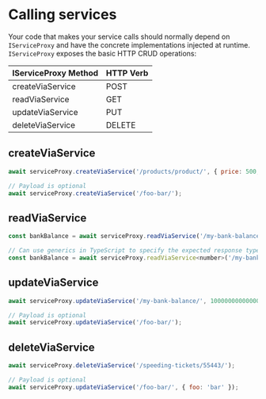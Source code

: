 # Calling services

Your code that makes your service calls should normally depend on `IServiceProxy` and have the concrete implementations injected at runtime. `IServiceProxy` exposes the basic HTTP CRUD operations:

| IServiceProxy Method | HTTP Verb |
| -------------------- | --------- |
| createViaService     | POST      |
| readViaService       | GET       |
| updateViaService     | PUT       |
| deleteViaService     | DELETE    |

## createViaService

```javascript
await serviceProxy.createViaService('/products/product/', { price: 500, name: 'Bicycle' });

// Payload is optional
await serviceProxy.createViaService('/foo-bar/');
```

## readViaService

```javascript
const bankBalance = await serviceProxy.readViaService('/my-bank-balance/');

// Can use generics in TypeScript to specify the expected response type
const bankBalance = await serviceProxy.readViaService<number>('/my-bank-balance/');
```

## updateViaService

```javascript
await serviceProxy.updateViaService('/my-bank-balance/', 10000000000000000);

// Payload is optional
await serviceProxy.updateViaService('/foo-bar/');
```
## deleteViaService

```javascript
await serviceProxy.deleteViaService('/speeding-tickets/55443/');

// Payload is optional
await serviceProxy.updateViaService('/foo-bar/', { foo: 'bar' });
```
